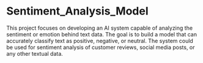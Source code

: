 # Sentiment_Analysis_Model
This project focuses on developing an AI system capable of analyzing the sentiment or emotion behind text data. The goal is to build a model that can accurately classify text as positive, negative, or neutral. The system could be used for sentiment analysis of customer reviews, social media posts, or any other textual data.
